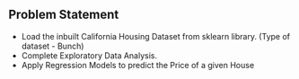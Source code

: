 ## Problem Statement
- Load the inbuilt California Housing Dataset from sklearn library. (Type of dataset - Bunch)
- Complete Exploratory Data Analysis.
- Apply Regression Models to predict the Price of a given House

